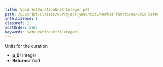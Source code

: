 ```yaml
---
title: Void SetDurationUnit(Integer p0)
path: /EJScript/Classes/NSProjectTypeEntity/Member functions/Void SetDurationUnit(Integer p_0)
intellisense: 1
classref: 1
sortOrder: 5865
keywords: SetDurationUnit(Integer)
---
```


Units for the duration



* **p_0:** Integer
* **Returns:** Void


